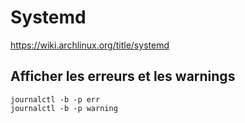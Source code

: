 # Systemd

https://wiki.archlinux.org/title/systemd

## Afficher les erreurs et les warnings

```
journalctl -b -p err
journalctl -b -p warning
```